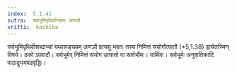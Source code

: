 ```yaml
---
index:  5.1.41
sutra:  सर्वभूमिपृथिवीभ्याम् अणञौ
vritti:  kashika 
---
```


सर्वभूमिपृथिवीशब्दाभ्यां यथासङ्ख्यम् अणञौ प्रत्ययु भवतः तस्य निमित्तं संयोगौत्पातौ (*5,1.38) इत्येतस्मिन् विषये। ठको ऽपवादौ। सर्वभूमेर् निमित्तं संयोग उत्पातो वा सार्वभौमः। पार्थिवः। सर्वभूमेः अनुशतिकादि पाठादुभयपदवृद्धिः।

